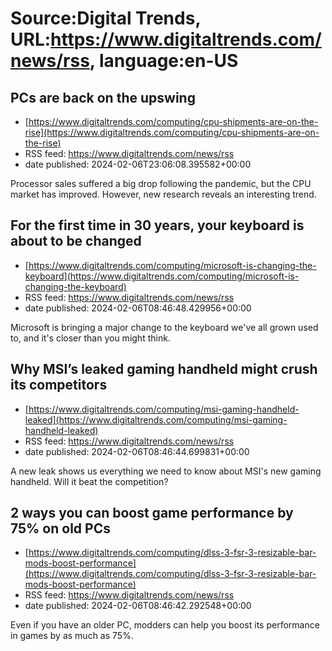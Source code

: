 # Source:Digital Trends, URL:https://www.digitaltrends.com/news/rss, language:en-US

## PCs are back on the upswing
 - [https://www.digitaltrends.com/computing/cpu-shipments-are-on-the-rise](https://www.digitaltrends.com/computing/cpu-shipments-are-on-the-rise)
 - RSS feed: https://www.digitaltrends.com/news/rss
 - date published: 2024-02-06T23:06:08.395582+00:00

Processor sales suffered a big drop following the pandemic, but the CPU market has improved. However, new research reveals an interesting trend.

## For the first time in 30 years, your keyboard is about to be changed
 - [https://www.digitaltrends.com/computing/microsoft-is-changing-the-keyboard](https://www.digitaltrends.com/computing/microsoft-is-changing-the-keyboard)
 - RSS feed: https://www.digitaltrends.com/news/rss
 - date published: 2024-02-06T08:46:48.429956+00:00

Microsoft is bringing a major change to the keyboard we've all grown used to, and it's closer than you might think.

## Why MSI’s leaked gaming handheld might crush its competitors
 - [https://www.digitaltrends.com/computing/msi-gaming-handheld-leaked](https://www.digitaltrends.com/computing/msi-gaming-handheld-leaked)
 - RSS feed: https://www.digitaltrends.com/news/rss
 - date published: 2024-02-06T08:46:44.699831+00:00

A new leak shows us everything we need to know about MSI's new gaming handheld. Will it beat the competition?

## 2 ways you can boost game performance by 75% on old PCs
 - [https://www.digitaltrends.com/computing/dlss-3-fsr-3-resizable-bar-mods-boost-performance](https://www.digitaltrends.com/computing/dlss-3-fsr-3-resizable-bar-mods-boost-performance)
 - RSS feed: https://www.digitaltrends.com/news/rss
 - date published: 2024-02-06T08:46:42.292548+00:00

Even if you have an older PC, modders can help you boost its performance in games by as much as 75%.

